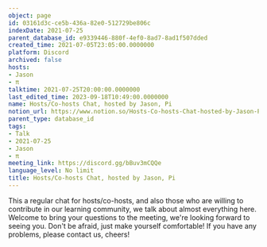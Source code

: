 ```yaml
---
object: page
id: 03161d3c-ce5b-436a-82e0-512729be806c
indexDate: 2021-07-25
parent_database_id: e9339446-880f-4ef0-8ad7-8ad1f507dded
created_time: 2021-07-05T23:05:00.0000000
platform: Discord
archived: false
hosts:
- Jason
- π
talktime: 2021-07-25T20:00:00.0000000
last_edited_time: 2023-09-18T10:49:00.0000000
name: Hosts/Co-hosts Chat, hosted by Jason, Pi
notion_url: https://www.notion.so/Hosts-Co-hosts-Chat-hosted-by-Jason-Pi-03161d3cce5b436a82e0512729be806c
parent_type: database_id
tags:
- Talk
- 2021-07-25
- Jason
- π
meeting_link: https://discord.gg/bBuv3mCQQe
language_level: No limit
title: Hosts/Co-hosts Chat, hosted by Jason, Pi
---
```







This a regular chat for hosts/co-hosts, and also those who are willing to contribute in our learning community, we talk about almost everything here. Welcome to bring your questions to the meeting, we're looking forward to seeing you. Don't be afraid, just make yourself comfortable!
If you have any problems, please contact us, cheers!




